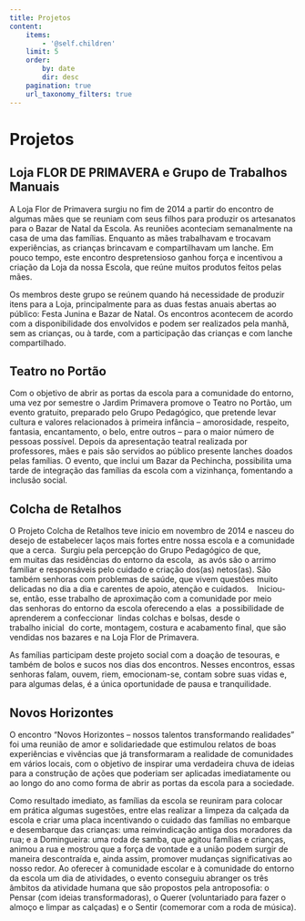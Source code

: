 ```yaml
---
title: Projetos
content:
    items:
        - '@self.children'
    limit: 5
    order:
        by: date
        dir: desc
    pagination: true
    url_taxonomy_filters: true
---
```


# Projetos

## Loja FLOR DE PRIMAVERA e Grupo de Trabalhos Manuais

A Loja Flor de Primavera surgiu no fim de 2014 a partir do encontro de algumas mães que se reuniam com seus filhos para produzir os artesanatos para o Bazar de Natal da Escola. As reuniões aconteciam semanalmente na casa de uma das famílias. Enquanto as mães trabalhavam e trocavam experiências, as crianças brincavam e compartilhavam um lanche. Em pouco tempo, este encontro despretensioso ganhou força e incentivou a criação da Loja da nossa Escola, que reúne muitos produtos feitos pelas mães.

Os membros deste grupo se reúnem quando há necessidade de produzir itens para a Loja, principalmente para as duas festas anuais abertas ao público: Festa Junina e Bazar de Natal. Os encontros acontecem de acordo com a disponibilidade dos envolvidos e podem ser realizados pela manhã, sem as crianças, ou à tarde, com a participação das crianças e com lanche compartilhado.

## Teatro no Portão
Com o objetivo de abrir as portas da escola para a comunidade do entorno, uma vez por semestre o Jardim Primavera promove o Teatro no Portão, um evento gratuito, preparado pelo Grupo Pedagógico, que pretende levar cultura e valores relacionados à primeira infância – amorosidade, respeito, fantasia, encantamento, o belo, entre outros – para o maior número de pessoas possível. 
Depois da apresentação teatral realizada por professores, mães e pais são servidos ao público presente lanches doados pelas famílias. O evento, que inclui um Bazar da Pechincha, possibilita uma tarde de integração das famílias da escola com a vizinhança, fomentando a inclusão social.

## Colcha de Retalhos

O Projeto Colcha de Retalhos teve inicio em novembro de 2014 e nasceu do desejo de estabelecer laços mais fortes entre nossa escola e a comunidade que a cerca. 
Surgiu pela percepção do Grupo Pedagógico de que, em muitas das residências do entorno da escola,  as avós são o arrimo familiar e responsáveis pelo cuidado e criação dos(as) netos(as). São também senhoras com problemas de saúde, que vivem questões muito delicadas no dia a dia e carentes de apoio, atenção e cuidados. 
 
Iniciou-se, então, esse trabalho de aproximação com a comunidade por meio das senhoras do entorno da escola oferecendo a elas  a possibilidade de aprenderem a confeccionar  lindas colchas e bolsas, desde o trabalho inicial  do corte, montagem, costura e acabamento final, que são vendidas nos bazares e na Loja Flor de Primavera. 

As famílias participam deste projeto social com a doação de tesouras, e também de bolos e sucos nos dias dos encontros. Nesses encontros, essas senhoras falam, ouvem, riem, emocionam-se, contam sobre suas vidas e, para algumas delas, é a única oportunidade de pausa e tranquilidade. 
 
## Novos Horizontes

O encontro “Novos Horizontes – nossos talentos transformando realidades” foi uma reunião de amor e solidariedade que estimulou relatos de boas experiências e vivências que já transformaram a realidade de comunidades em vários locais, com o objetivo de inspirar uma verdadeira chuva de ideias para a construção de ações que poderiam ser aplicadas imediatamente ou ao longo do ano como forma de abrir as portas da escola para a sociedade. 

Como resultado imediato, as famílias da escola se reuniram para colocar em prática algumas sugestões, entre elas realizar a limpeza da calçada da escola e criar uma placa incentivando o cuidado das famílias no embarque e desembarque das crianças: uma reinvindicação antiga dos moradores da rua; e a Domingueira: uma roda de samba, que agitou famílias e crianças, animou a rua e mostrou que a força de vontade e a união podem surgir de maneira descontraída e, ainda assim, promover mudanças significativas ao nosso redor. 
Ao oferecer à comunidade escolar e à comunidade do entorno da escola um dia de atividades, o evento conseguiu abranger os três âmbitos da atividade humana que são propostos pela antroposofia: o Pensar (com ideias transformadoras), o Querer (voluntariado para fazer o almoço e limpar as calçadas) e o Sentir (comemorar com a roda de música).